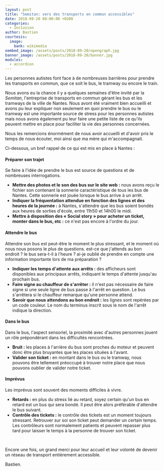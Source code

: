 ```yaml
---
layout: post
title: "Semitan: vers des transports en commun accessibles"
date: 2018-09-20 08:00:00 +0200
categories:
  - Inclusion
author: Bastien
courtesis:
  image:
    bank: wikimedia
oembed_image: /assets/posts/2018-09-20/opengraph.jpg
banner_image: /assets/posts/2018-09-20/banner.jpg
modules:
  - accordion
---
```


Les personnes autistes font face à de nombreuses 
barrières pour prendre les transports en commun, que ce soit le bus, le tramway ou 
encore le train.

Nous avons eu la chance il y a quelques semaines d'être invité par la <i>Semitan</i>, 
l'entreprise de transports en commun gérant les bus et les tramways de la ville de Nantes.
Nous avont été vraiment bien accueilli et avons pu leur expliquer non seulement en quoi 
prendre le bus ou le tramway est une importante source de stress pour les 
personnes autistes mais nous avons également pu leur faire une petite liste
de ce qu'ils peuvent mettre en place pour faciliter la vie des personnes concernées.

Nous les remercions énormément de nous avoir accueilli et d'avoir pris le temps de 
nous écouter, moi ainsi que ma mère qui m'accompagnait.

Ci-dessous, un bref rappel de ce qui est mis en place à Nantes&nbsp;:

<amp-accordion animate expand-single-section disable-session-states>
 <section expanded>
  <h4 class="n"><span></span>Préparer son trajet</h4>
  <div>
   <p>Se faire à l'idée de prendre le bus est source de questions et de nombreuses 
interrogations.</p>

<ul>
 <li><strong>Mettre des photos et le son des bus sur le site web&nbsp;:</strong> nous 
avons reçu le fichier son contenant la sonnerie caractéristique de tous les bus de Nantes. Cette sonnerie 
est jouée lorsque le bus arrive à un arrêt.</li>
 <li><strong>Indiquer la fréquentation attendue en fonction des lignes 
et des heures de la journée&nbsp;:</strong> à Nantes, s'attendre que les bus soient 
bondés aux heures de sorties d'école, entre 11h50 et 14h00 le midi.</li>
 <li><strong> 
Mettre à disposition des «&nbsp;Social story&nbsp;» pour acheter un ticket, monter dans le bus, 
etc&nbsp;:</strong> ce n'est pas encore à l'ordre du jour.</li>
</ul>
  </div>
 </section>
 <section>
  <h4 class="n"><span></span>Attendre le bus</h4>
  <div>
<p>Attendre son bus est peut-être le moment le plus stressant, et le moment où nous 
nous posons le plus de questions. est-ce que j'attends au 
bon endroit&nbsp;? le bus sera-t-il à l'heure&nbsp;? ai-je oublié de prendre en compte 
une information importante lors de ma préparation&nbsp;?</p>

<ul>
 <li><strong>Indiquer les temps d'attente aux arrêts&nbsp;:</strong> des afficheurs 
sont disponibles aux principaux arrêts, indiquant le temps d'attente jusqu'au prochain bus.</li>
 <li><strong>Faire signe au chauffeur de s'arrêter&nbsp;:</strong> il n'est pas 
nécessaire de faire signe si une seule ligne de bus passe à l'arrêt en question. Le bus 
s'arrêtera si le chauffeur remarque qu'une personne attend.</li>
 <li><strong>Savoir que nous attendons au bon endroit&nbsp;:</strong> les lignes sont 
repérées par un code couleur. Le nom du terminus inscrit sous le nom de l'arrêt 
indique la direction.</li>
</ul>
  </div>
 </section>
 <section>
  <h4 class="n"><span></span>Dans le bus</h4>
  <div>
<p>Dans le bus, l'aspect sensoriel, la proximité avec d'autres personnes jouent un rôle 
prépondérant dans les difficultés rencontrées. </p>

<ul>
<!--
 <li>Odeur/Foule&nbsp;: les places. </li>
-->
 <li><strong>Bruit&nbsp;:</strong> les places à l'arrière du bus sont proches du moteur 
et peuvent donc être plus bruyantes que les places situées à l'avant.</li>
 <li><strong>Valider son ticket&nbsp;:</strong> en montant dans le bus ou le tramway, 
nous pouvons être tellement préoccupé à trouver notre place que nous pouvons oublier de valider notre 
ticket.</li>
</ul>

  </div>
 </section>
 <section>
  <h4 class="n"><span></span>Imprévus</h4>
  <div>
<p>Les imprévus sont souvent des moments difficiles à vivre.</p>
<ul>
 <li><strong>Retards&nbsp;:</strong> en plus du stress lié au retard, soyez certain 
qu'un bus en retard est un bus qui sera bondé. Il peut être alors préférable d'attendre le bus 
suivant.</li>
 <li><strong>Contrôle des tickets&nbsp;:</strong> le contrôle des tickets est un moment 
toujours stressant. Retrouver sur soi son ticket peut demander un certain temps. Les 
contrôleurs sont normalement patients et peuvent repasser plus tard pour laisser 
le temps à la personne de trouver son ticket.</li>
</ul>
  </div>
 </section>
</amp-accordion>


<p>&nbsp;</p>
Encore une fois, un grand merci pour leur accueil et leur volonté de devenir un 
réseau de transport entièrement accessible.

Bastien.
